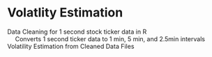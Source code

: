 # Volatlity Estimation
Data Cleaning for 1 second stock ticker data in R
<br/> &emsp; Converts 1 second ticker data to 1 min, 5 min, and 2.5min intervals
<br/> Volatility Estimation from Cleaned Data Files
